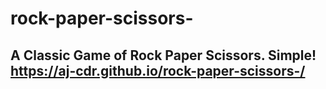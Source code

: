 # rock-paper-scissors-
## A Classic Game of Rock Paper Scissors. Simple! https://aj-cdr.github.io/rock-paper-scissors-/
